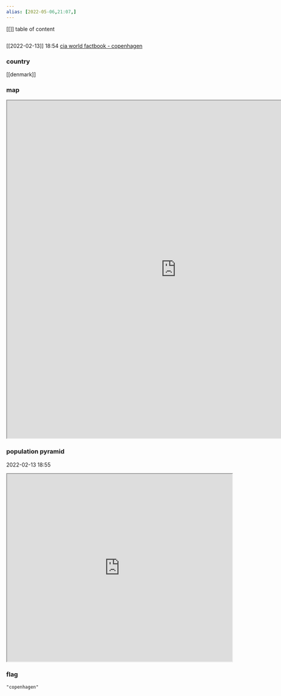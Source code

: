 ```yaml
---
alias: [2022-05-06,21:07,]
---
```

[[]]
table of content
```toc
```
[[2022-02-13]] 18:54
[cia world factbook - copenhagen](https://www.cia.gov/the-world-factbook/countries/copenhagen)
### country
[[denmark]]
### map
<iframe src="https://duckduckgo.com/?t=ffab&q=copenhagen&ia=web&iaxm=about" width="900" height="900" ></iframe>

### population pyramid

2022-02-13 18:55

<iframe src="https://www.populationpyramid.net/copenhagen/2019/" width="600" height="500" ></iframe>

### flag

```query
"copenhagen"
```